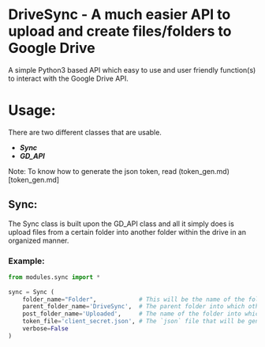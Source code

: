 # DriveSync - A much easier API to upload and create files/folders to Google Drive

A simple Python3 based API which easy to use and user friendly function(s) to interact with the Google Drive API.

# Usage:
There are two different classes that are usable.
- ***Sync***
- ***GD_API***

Note: To know how to generate the json token, read (token_gen.md)[token_gen.md]

## Sync:
The Sync class is built upon the GD_API class and all it simply does is upload files from a certain folder into another folder within the drive in an organized manner.

### Example:
```python
from modules.sync import *
 
sync = Sync (
    folder_name="Folder",            # This will be the name of the folder on the local drive that will be synced with the google drive.
    parent_folder_name='DriveSync',  # The parent folder into which other folders will be created
    post_folder_name='Uploaded',     # The name of the folder into which all the files be copied to onto the local drive once they're uploaded.
    token_file='client_secret.json', # The `json` file that will be generated from developers.google.com
    verbose=False
)
```